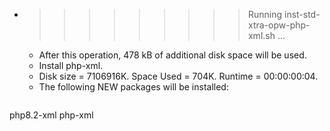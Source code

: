 * >>>>>>>>> Running inst-std-xtra-opw-php-xml.sh ...
  * After this operation, 478 kB of additional disk space will be used.
  * Install php-xml.
  * Disk size = 7106916K. Space Used = 704K. Runtime = 00:00:00:04.
  * The following NEW packages will be installed:
  ```bash
php8.2-xml php-xml
  ```
